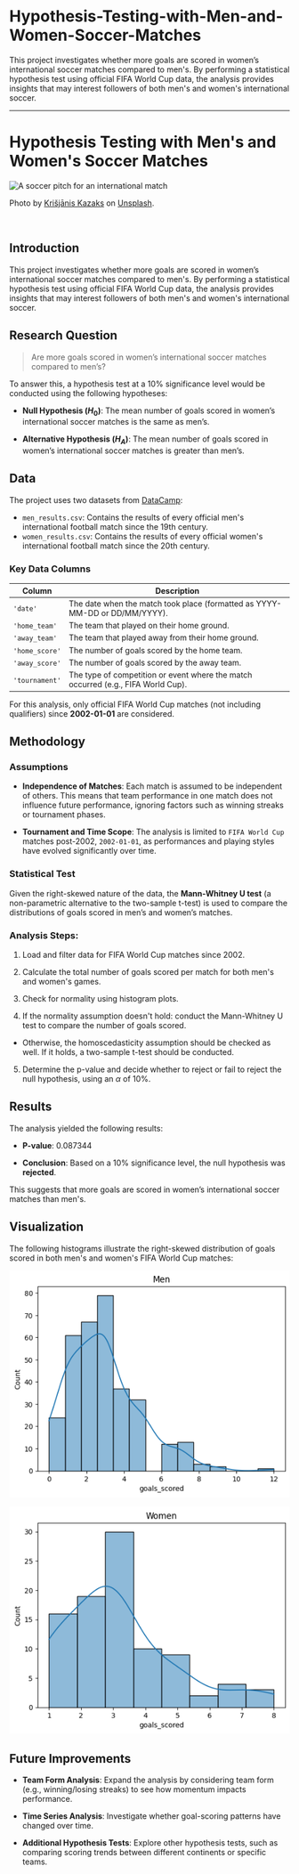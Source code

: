 # Hypothesis-Testing-with-Men-and-Women-Soccer-Matches
This project investigates whether more goals are scored in women’s international soccer matches compared to men's. By performing a statistical hypothesis test using official FIFA World Cup data, the analysis provides insights that may interest followers of both men's and women's international soccer.

---

# Hypothesis Testing with Men's and Women's Soccer Matches

<img src="https://images.unsplash.com/photo-1656501149035-4dea12229ab8?q=80&w=2070&auto=format&fit=crop&ixlib=rb-4.0.3&ixid=M3wxMjA3fDB8MHxwaG90by1wYWdlfHx8fGVufDB8fHx8fA%3D%3D" alt="A soccer pitch for an international match" width="900"/>

Photo by [Krišjānis Kazaks](https://unsplash.com/@kazaks) on [Unsplash](https://unsplash.com).

<br>

## Introduction

This project investigates whether more goals are scored in women’s international soccer matches compared to men's. By performing a statistical hypothesis test using official FIFA World Cup data, the analysis provides insights that may interest followers of both men's and women's international soccer.

<!-- The analysis is carried out under the assumption that each match is independent, ignoring factors such as team form. The data used are from FIFA World Cup matches played since 2002. -->

## Research Question

> Are more goals scored in women’s international soccer matches compared to men’s?

To answer this, a hypothesis test at a 10% significance level would be conducted using the following hypotheses:

- **Null Hypothesis ($H_0$)**: The mean number of goals scored in women’s international soccer matches is the same as men’s.

- **Alternative Hypothesis ($H_A$)**: The mean number of goals scored in women’s international soccer matches is greater than men’s.

## Data

The project uses two datasets from [DataCamp](https://www.datacamp.com/):

- `men_results.csv`: Contains the results of every official men's international football match since the 19th century.
- `women_results.csv`: Contains the results of every official women's international football match since the 20th century.

### Key Data Columns

| Column         | Description                                                                 |
|----------------|-----------------------------------------------------------------------------|
| `'date'`       | The date when the match took place (formatted as YYYY-MM-DD or DD/MM/YYYY).  |
| `'home_team'`  | The team that played on their home ground.                                  |
| `'away_team'`  | The team that played away from their home ground.                           |
| `'home_score'` | The number of goals scored by the home team.                                |
| `'away_score'` | The number of goals scored by the away team.                                |
| `'tournament'` | The type of competition or event where the match occurred (e.g., FIFA World Cup). |

For this analysis, only official FIFA World Cup matches (not including qualifiers) since **2002-01-01** are considered.

## Methodology

### Assumptions

- **Independence of Matches**: Each match is assumed to be independent of others. This means that team performance in one match does not influence future performance, ignoring factors such as winning streaks or tournament phases.

- **Tournament and Time Scope**: The analysis is limited to `FIFA World Cup` matches post-2002, `2002-01-01`, as performances and playing styles have evolved significantly over time.

### Statistical Test

Given the right-skewed nature of the data, the **Mann-Whitney U test** (a non-parametric alternative to the two-sample t-test) is used to compare the distributions of goals scored in men’s and women’s matches.

### Analysis Steps:

1. Load and filter data for FIFA World Cup matches since 2002.

2. Calculate the total number of goals scored per match for both men's and women's games.

3. Check for normality using histogram plots.

4. If the normality assumption doesn't hold: conduct the Mann-Whitney U test to compare the number of goals scored.

-   Otherwise, the homoscedasticity assumption should be checked as well. If it holds, a two-sample t-test should be conducted.

5. Determine the p-value and decide whether to reject or fail to reject the null hypothesis, using an $\alpha$ of 10%.

## Results

The analysis yielded the following results:

- **P-value**: 0.087344

- **Conclusion**: Based on a 10% significance level, the null hypothesis was **rejected**. 

This suggests that more goals are scored in women’s international soccer matches than men's.

## Visualization

The following histograms illustrate the right-skewed distribution of goals scored in both men's and women's FIFA World Cup matches:

![Men's Goals Distribution](https://github.com/MohamedMostafa259/Hypothesis-Testing-with-Men-and-Women-Soccer-Matches//blob/main/visuals/MenDist.png)  

![Women's Goals Distribution](https://github.com/MohamedMostafa259/Hypothesis-Testing-with-Men-and-Women-Soccer-Matches//blob/main/visuals/WomenDist.png)

## Future Improvements

- **Team Form Analysis**: Expand the analysis by considering team form (e.g., winning/losing streaks) to see how momentum impacts performance.

- **Time Series Analysis**: Investigate whether goal-scoring patterns have changed over time.

- **Additional Hypothesis Tests**: Explore other hypothesis tests, such as comparing scoring trends between different continents or specific teams.


